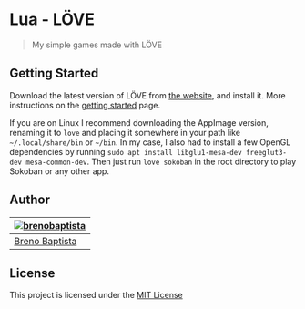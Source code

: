 # Lua - LÖVE

> My simple games made with LÖVE

## Getting Started

Download the latest version of LÖVE from [the website](https://love2d.org/#download), and install it. More instructions on the [getting started](https://love2d.org/wiki/Getting_Started) page.

If you are on Linux I recommend downloading the AppImage version, renaming it to `love` and placing it somewhere in your path like `~/.local/share/bin` or `~/bin`. In my case, I also had to install a few OpenGL dependencies by running `sudo apt install libglu1-mesa-dev freeglut3-dev mesa-common-dev`. Then just run `love sokoban` in the root directory to play Sokoban or any other app.

## Author

| [![brenobaptista](https://avatars1.githubusercontent.com/u/47641641?s=120&v=4)](https://github.com/brenobaptista) |
| ----------------------------------------------------------------------------------------------------------------- |
| [Breno Baptista](https://github.com/brenobaptista)                                                                |

## License

This project is licensed under the [MIT License](/LICENSE)
